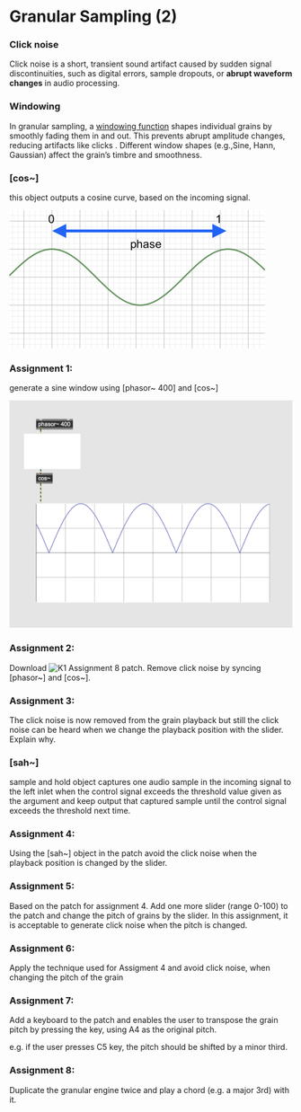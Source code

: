 # Granular Sampling (2)

### Click noise
Click noise is a short, transient sound artifact caused by sudden signal discontinuities, such as digital errors, sample dropouts, or **abrupt waveform changes** in audio processing.

### Windowing

In granular sampling, a [windowing function](https://en.wikipedia.org/wiki/Window_function) shapes individual grains by smoothly fading them in and out. This prevents abrupt amplitude changes, reducing artifacts like clicks . Different window shapes (e.g.,Sine, Hann, Gaussian) affect the grain’s timbre and smoothness.

### [cos~]
this object outputs a cosine curve, based on the incoming signal.

![](K2/cos.png)


### Assignment 1:
generate a sine window using [phasor~ 400] and [cos~]

![](K2/sine_win.png)

### Assignment 2:
Download ![K1 Assignment 8](K1/a8.maxpat) patch. 
Remove click noise by syncing [phasor~] and [cos~].

### Assignment 3:
The click noise is now removed from the grain playback but still the click noise can be heard when we change the playback position with the slider. Explain why.

### [sah~]
sample and hold object captures one audio sample in the incoming signal to the left inlet when the control signal exceeds the threshold value given as the argument and keep output that captured sample until the control signal exceeds the threshold next time.

### Assignment 4:
Using the [sah~] object in the patch avoid the click noise when the playback position is changed by the slider.


### Assignment 5:
Based on the patch for assignment 4. Add one more slider (range 0-100) to the patch and change the pitch of grains by the slider. In this assignment, it is acceptable to generate click noise when the pitch is changed.

### Assignment 6:
Apply the technique used for Assigment 4 and avoid click noise, when changing the pitch of the grain

### Assignment 7:
Add a keyboard to the patch and enables the user to transpose the grain pitch by pressing the key, using A4 as the original pitch.

e.g. if the user presses C5 key, the pitch should be shifted by a minor third.

### Assignment 8:
Duplicate the granular engine twice and play a chord (e.g. a major 3rd) with it.
